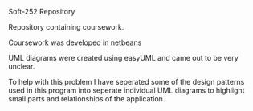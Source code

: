 Soft-252 Repository

Repository containing coursework.

Coursework was developed in netbeans


UML diagrams were created using easyUML and came out to be very unclear.

To help with this problem I have seperated some of the design patterns used in this program into seperate individual UML diagrams to highlight small parts and relationships of the application.
